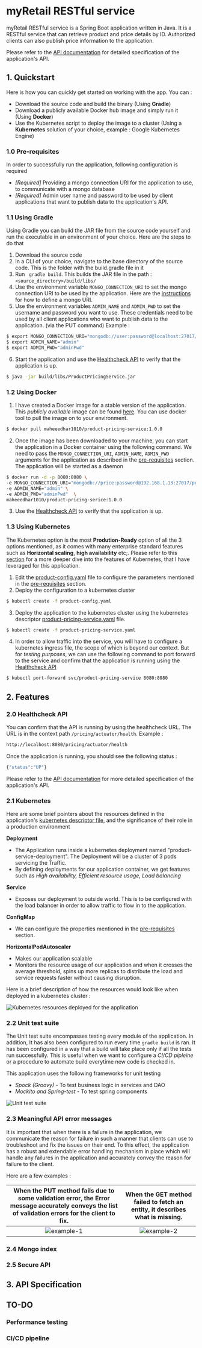 # myRetail RESTful service 

myRetail RESTful service is a Spring Boot application written in Java. It is a RESTful service that can retrieve product and price details by ID. Authorized clients can also publish price information to the application. 

Please refer to the [API documentation](#3-api-specification) for detailed specification of the application's API.

## 1. Quickstart

 Here is how you can quickly get started on working with the app. You can :
  - Download the source code and build the binary (Using **Gradle**)
  - Download a publicly available Docker hub image and simply run it (Using **Docker**)
  - Use the Kubernetes script to deploy the image to a cluster (Using a **Kubernetes** solution of your choice, example : Google Kubernetes Engine)

### 1.0 Pre-requisites

In order to successfully run the application, following configuration is required
 - *[Required]* Providing a mongo connection URI for the application to use, to communicate with a mongo database
 - *[Required]* Admin user name and password to be used by client applications that want to publish data to the application's API.

### 1.1 Using Gradle
Using Gradle you can build the JAR file from the source code yourself and run the executable in an environment of your choice. Here are the steps to do that

1. Download the source code
2. In a CLI of your choice, navigate to the base directory of the source code. This is the folder with the build.gradle file in it 
3. Run ` gradle build`. This builds the JAR file in the path : `<source_directory>/build/libs/`
4. Use the environment variable `MONGO_CONNECTION_URI` to set the mongo connection URI to be used by the application. Here are the [instructions](https://docs.mongodb.com/manual/reference/connection-string/) for how to define a mongo URI. 
5. Use the environment variables `ADMIN_NAME` and `ADMIN_PWD` to set the username and password you want to use. These credentials need to be used by all client applications who want to publish data to the application. (via the PUT command)
Example :
```sh
$ export MONGO_CONNECTION_URI="mongodb://user:password@localhost:27017/pricing"
$ export ADMIN_NAME="admin"
$ export ADMIN_PWD="adminPwd"
```
6. Start the application and use the [Healthcheck API](#Healthcheck-API) to verify that the application is up.
```sh
$ java -jar build/libs/ProductPricingService.jar
```

### 1.2 Using Docker

1. I have created a Docker image for a stable version of the application. This *publicly available* image can be found [here](https://cloud.docker.com/u/maheeedhar1010/repository/docker/maheeedhar1010/product-pricing-service). You can use docker tool to pull the image on to your environment.
```sh
$ docker pull maheeedhar1010/product-pricing-service:1.0.0
```
2. Once the image has been downloaded to your machine, you can start the application in a Docker container using the following command. We need to pass the `MONGO_CONNECTION_URI`, `ADMIN_NAME`, `ADMIN_PWD` arguments for the application as described in the [pre-requisites](#10-pre-requisites) section. The application will be started as a daemon
```sh
$ docker run -d -p 8080:8080 \
-e MONGO_CONNECTION_URI="mongodb://price:password@192.168.1.13:27017/pricing" \
-e ADMIN_NAME="admin" \
-e ADMIN_PWD="adminPwd"  \
maheeedhar1010/product-pricing-serice:1.0.0
```
3. Use the [Healthcheck API](#20-healthcheck-api) to verify that the application is up.

### 1.3 Using Kubernetes

The Kubernetes option is the most **Prodution-Ready** option of all the 3 options mentioned, as it comes with many enterprise standard features such as **Horizontal scaling**, **high availability** etc;. Please refer to this [section](#21-kubernetes) for a more deeper dive into the features of Kubernetes, that I have leveraged for this application.

1. Edit the [product-config.yaml](https://github.com/maheedhar1305/ProductPricingService/blob/develop/product-config.yaml) file to configure the parameters mentioned in the [pre-requisites](#10-pre-requisites) section.
2. Deploy the configuration to a kubernetes cluster
```sh
$ kubectl create -f product-config.yaml
```
3. Deploy the application to the kubernetes cluster using the kubernetes descriptor [product-pricing-service.yaml](https://github.com/maheedhar1305/ProductPricingService/blob/develop/product-pricing-service.yaml) file. 
```sh
$ kubectl create -f product-pricing-service.yaml
```
4. In order to allow traffic into the service, you will have to configure a kubernetes ingress file, the scope of which is beyond our context. But for *testing purposes*, we can use the following command to port forward to the service and confirm that the application is running using the [Healthcheck API](#20-healthcheck-api)

```sh
$ kubectl port-forward svc/product-pricing-service 8080:8080
```

## 2. Features
### 2.0 Healthcheck API

You can confirm that the API is running by using the healthcheck URL. The URL is in the context path `/pricing/actuator/health`. Example :

```sh
http://localhost:8080/pricing/actuator/health
```

Once the application is running, you should see the following status :
```sh
{"status":"UP"}
```

Please refer to the [API documentation](#3-api-specification) for more detailed specification of the application's API.

### 2.1 Kubernetes

Here are some brief pointers about the resources defined in the application's [kubernetes descriptor file](https://github.com/maheedhar1305/ProductPricingService/blob/develop/product-pricing-service.yaml), and the significance of their role in a production environment

**Deployment** 
- The Application runs inside a kubernetes deployment named "product-service-deployment". The Deployment will be a cluster of 3 pods servicing the Traffic.
- By defining deployments for our application container, we get features such as *High availability, Efficient resource usage, Load balancing*

**Service**
- Exposes our deployment to outside world. This is to be configured with the load balancer in order to allow traffic to flow in to the application.

**ConfigMap**
- We can configure the properties mentioned in the [pre-requisites](#10-pre-requisites) section.

**HorizontalPodAutoscaler**
- Makes our application scalable
- Monitors the resource usage of our application and when it crosses the average threshold, spins up more replicas to distribute the load and service requests faster without causing disruption. 

Here is a brief description of how the resources would look like when deployed in a kubernetes cluster :

![Kubernetes resources deployed for the application](/extras/assets/documentation/k8sResources.png)

### 2.2 Unit test suite

The Unit test suite encompasses testing every module of the application. In addition, It has also been configured to run every time `gradle build` is ran. It has been configured in a way that a build will take place only if all the tests run successfully. This is useful when we want to configure a *CI/CD pipleine* or a procedure to automate build everytime new code is checked in.

This application uses the following frameworks for unit testing
- *Spock (Groovy)* - To test business logic in services and DAO
- *Mockito and Spring-test* - To test spring components

![Unit test suite](/extras/assets/documentation/unittest.png)

### 2.3 Meaningful API error messages

It is important that when there is a failure in the application, we communicate the reason for failure in such a manner that clients can use to troubleshoot and fix the issues on their end. To this effect, the application has a robust and extendable error handling mechanism in place which will handle any failures in the application and accurately convey the reason for failure to the client. 

Here are a few examples :

When the PUT method fails due to some validation error, the Error message accurately conveys the list of validation errors for the client to fix.           |  When the GET method failed to fetch an entity, it describes what is missing.
:-------------------------:|:-------------------------:
![example-1](/extras/assets/documentation/putError.png)  |  ![example-2](/extras/assets/documentation/getError.png)



### 2.4 Mongo index
### 2.5 Secure API

## 3. API Specification

## TO-DO
### Performance testing
### CI/CD pipeline
